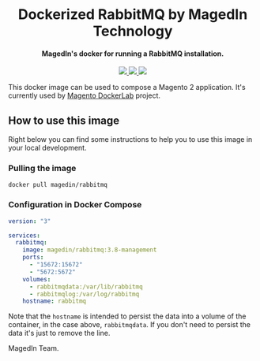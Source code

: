 <h1 align="center">Dockerized RabbitMQ by MagedIn Technology</h1>

<div align="center">
  <h4>MagedIn's docker for running a RabbitMQ installation.</h4>
  <a href="https://nginx.org" target="_blank">
    <img src="https://img.shields.io/badge/rabbitmq-3.8-orange?style=for-the-badge&logo=rabbitmq"/>
  </a>
  <a href="https://hub.docker.com/r/magedin/rabbitmq" target="_blank">
    <img src="https://img.shields.io/docker/pulls/magedin/rabbitmq?color=orange&style=for-the-badge"/>
  </a>
  <a href="https://hub.docker.com/r/magedin/rabbitmq" target="_blank">
    <img src="https://img.shields.io/docker/cloud/build/magedin/rabbitmq?color=orange&style=for-the-badge"/>
  </a>
</div>

This docker image can be used to compose a Magento 2 application. It's currently used by [Magento DockerLab](https://github.com/magedin/magento-dockerlab) project.

## How to use this image

Right below you can find some instructions to help you to use this image in your local development.

### Pulling the image

```bash
docker pull magedin/rabbitmq
```

### Configuration in Docker Compose

```yaml
version: "3"

services:
  rabbitmq:
    image: magedin/rabbitmq:3.8-management
    ports:
      - "15672:15672"
      - "5672:5672"
    volumes:
      - rabbitmqdata:/var/lib/rabbitmq
      - rabbitmqlog:/var/log/rabbitmq
    hostname: rabbitmq
```

Note that the `hostname` is intended to persist the data into a volume of the container, in the case above, `rabbitmqdata`. If you don't need to persist the data it's just to remove the line.

MagedIn Team.
